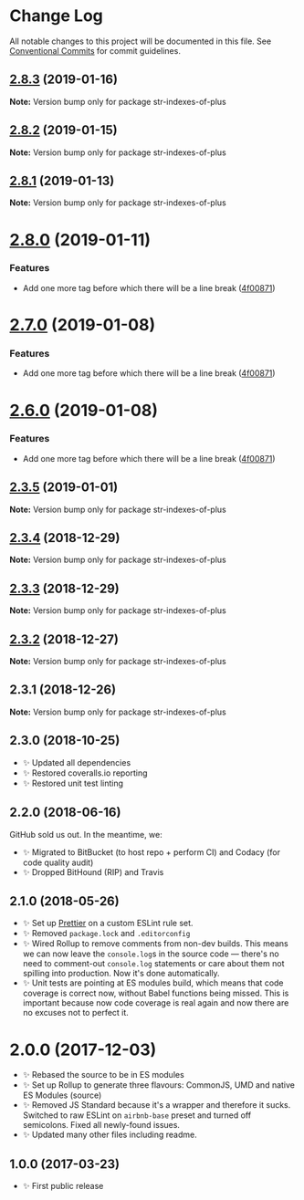 # Change Log

All notable changes to this project will be documented in this file.
See [Conventional Commits](https://conventionalcommits.org) for commit guidelines.

## [2.8.3](https://bitbucket.org/codsen/codsen/src/master/packages/str-indexes-of-plus/compare/str-indexes-of-plus@2.8.2...str-indexes-of-plus@2.8.3) (2019-01-16)

**Note:** Version bump only for package str-indexes-of-plus





## [2.8.2](https://bitbucket.org/codsen/codsen/src/master/packages/str-indexes-of-plus/compare/str-indexes-of-plus@2.8.1...str-indexes-of-plus@2.8.2) (2019-01-15)

**Note:** Version bump only for package str-indexes-of-plus

## [2.8.1](https://bitbucket.org/codsen/codsen/src/master/packages/str-indexes-of-plus/compare/str-indexes-of-plus@2.8.0...str-indexes-of-plus@2.8.1) (2019-01-13)

**Note:** Version bump only for package str-indexes-of-plus

# [2.8.0](https://bitbucket.org/codsen/codsen/src/master/packages/str-indexes-of-plus/compare/str-indexes-of-plus@2.3.5...str-indexes-of-plus@2.8.0) (2019-01-11)

### Features

- Add one more tag before which there will be a line break ([4f00871](https://bitbucket.org/codsen/codsen/src/master/packages/str-indexes-of-plus/commits/4f00871))

# [2.7.0](https://bitbucket.org/codsen/codsen/src/master/packages/str-indexes-of-plus/compare/str-indexes-of-plus@2.3.5...str-indexes-of-plus@2.7.0) (2019-01-08)

### Features

- Add one more tag before which there will be a line break ([4f00871](https://bitbucket.org/codsen/codsen/src/master/packages/str-indexes-of-plus/commits/4f00871))

# [2.6.0](https://bitbucket.org/codsen/codsen/src/master/packages/str-indexes-of-plus/compare/str-indexes-of-plus@2.3.5...str-indexes-of-plus@2.6.0) (2019-01-08)

### Features

- Add one more tag before which there will be a line break ([4f00871](https://bitbucket.org/codsen/codsen/src/master/packages/str-indexes-of-plus/commits/4f00871))

## [2.3.5](https://bitbucket.org/codsen/codsen/src/master/packages/str-indexes-of-plus/compare/str-indexes-of-plus@2.3.4...str-indexes-of-plus@2.3.5) (2019-01-01)

**Note:** Version bump only for package str-indexes-of-plus

## [2.3.4](https://bitbucket.org/codsen/codsen/src/master/packages/str-indexes-of-plus/compare/str-indexes-of-plus@2.3.3...str-indexes-of-plus@2.3.4) (2018-12-29)

**Note:** Version bump only for package str-indexes-of-plus

## [2.3.3](https://bitbucket.org/codsen/codsen/src/master/packages/str-indexes-of-plus/compare/str-indexes-of-plus@2.3.2...str-indexes-of-plus@2.3.3) (2018-12-29)

**Note:** Version bump only for package str-indexes-of-plus

## [2.3.2](https://bitbucket.org/codsen/codsen/src/master/packages/str-indexes-of-plus/compare/str-indexes-of-plus@2.3.1...str-indexes-of-plus@2.3.2) (2018-12-27)

**Note:** Version bump only for package str-indexes-of-plus

## 2.3.1 (2018-12-26)

**Note:** Version bump only for package str-indexes-of-plus

## 2.3.0 (2018-10-25)

- ✨ Updated all dependencies
- ✨ Restored coveralls.io reporting
- ✨ Restored unit test linting

## 2.2.0 (2018-06-16)

GitHub sold us out. In the meantime, we:

- ✨ Migrated to BitBucket (to host repo + perform CI) and Codacy (for code quality audit)
- ✨ Dropped BitHound (RIP) and Travis

## 2.1.0 (2018-05-26)

- ✨ Set up [Prettier](https://prettier.io) on a custom ESLint rule set.
- ✨ Removed `package.lock` and `.editorconfig`
- ✨ Wired Rollup to remove comments from non-dev builds. This means we can now leave the `console.log`s in the source code — there's no need to comment-out `console.log` statements or care about them not spilling into production. Now it's done automatically.
- ✨ Unit tests are pointing at ES modules build, which means that code coverage is correct now, without Babel functions being missed. This is important because now code coverage is real again and now there are no excuses not to perfect it.

# 2.0.0 (2017-12-03)

- ✨ Rebased the source to be in ES modules
- ✨ Set up Rollup to generate three flavours: CommonJS, UMD and native ES Modules (source)
- ✨ Removed JS Standard because it's a wrapper and therefore it sucks. Switched to raw ESLint on `airbnb-base` preset and turned off semicolons. Fixed all newly-found issues.
- ✨ Updated many other files including readme.

## 1.0.0 (2017-03-23)

- ✨ First public release
